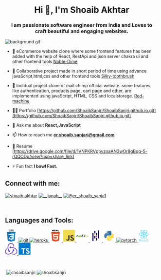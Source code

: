 <h1 align="center">Hi 👋, I'm Shoaib Akhtar</h1>

<h3 align="center">I am passionate software engineer from India and Loves to craft beautiful and engaging websites.</h3>

<div display="flex" > <img   src='https://camo.githubusercontent.com/c1dcb74cc1c1835b1d716f5051499a2814c683c806b15f04b0eba492863703e9/68747470733a2f2f63646e2e6472696262626c652e636f6d2f75736572732f3733303730332f73637265656e73686f74732f363538313234332f6176656e746f2e676966' alt='background gif' width='500px' margin="100px" />

</div>

- 🔭 eCommerce website clone where some frontend features has been added with the help of React, RestApi and json server chakra ui and other frontend tools [Noble-Dime](https://github.com/ShoaibSanjri/noble-dime-6328.git)

- 👯 Collaborative project made in short period of time using advance javaScript,html,css and other frontend tools [Silky-toothbrush](https://github.com/Manohar-1/silky-toothbrush-7443.git)

- 🤝 Indidual project clone of mail chimp official website. some features like authentication, products page, cart page and other, are implemented using javaScript, HTML, CSS and localstorage. [Red-machine](https://github.com/ShoaibSanjri/red-machine-4582.git)

- 👨‍💻 Portfolio [https://github.com/ShoaibSanjri/ShoaibSanjri.github.io.git](https://github.com/ShoaibSanjri/ShoaibSanjri.github.io.git)

- 💬 Ask me about **React,JavaScript**

- 📫 How to reach me **er.shoaib.sanjari@gmail.com**

- 📄 Resume [https://drive.google.com/file/d/1VNPKRVppyzoaAN3wOr8gBqq-5-rQQODo/view?usp=share_link] 

- ⚡ Fun fact **I bowl Fast.**

<h2 align="left">Connect with me:</h2>
<p align="left">
<a href="https://linkedin.com/in/shoaib akhtar" target="blank"><img align="center" src="https://raw.githubusercontent.com/rahuldkjain/github-profile-readme-generator/master/src/images/icons/Social/linked-in-alt.svg" alt="shoaib akhtar" height="30" width="40" /></a>
<a href="https://instagram.com/__janab__" target="blank"><img align="center" src="https://raw.githubusercontent.com/rahuldkjain/github-profile-readme-generator/master/src/images/icons/Social/instagram.svg" alt="__janab__" height="30" width="40" /></a>
<a href="https://www.hackerrank.com/@er_shoaib_sanja1" target="blank"><img align="center" src="https://raw.githubusercontent.com/rahuldkjain/github-profile-readme-generator/master/src/images/icons/Social/hackerrank.svg" alt="@er_shoaib_sanja1" height="30" width="40" /></a>
</p>
<br/>
<h2 align="left">Languages and Tools:</h2>
<p align="left" margin="20px" > <a href="https://www.w3schools.com/css/" target="_blank" rel="noreferrer"> <img src="https://raw.githubusercontent.com/devicons/devicon/master/icons/css3/css3-original-wordmark.svg" alt="css3" width="40" height="40"/>      </a> <a href="https://git-scm.com/" target="_blank" rel="noreferrer"> <img src="https://www.vectorlogo.zone/logos/git-scm/git-scm-icon.svg" alt="git" width="40" height="40"/> </a> <a href="https://heroku.com" target="_blank" rel="noreferrer"> <img src="https://www.vectorlogo.zone/logos/heroku/heroku-icon.svg" alt="heroku" width="40" height="40"/> </a> <a href="https://www.w3.org/html/" target="_blank" rel="noreferrer"> <img src="https://raw.githubusercontent.com/devicons/devicon/master/icons/html5/html5-original-wordmark.svg" alt="html5" width="40" height="40"/> </a> <a href="https://developer.mozilla.org/en-US/docs/Web/JavaScript" target="_blank" rel="noreferrer"> <img src="https://raw.githubusercontent.com/devicons/devicon/master/icons/javascript/javascript-original.svg" alt="javascript" width="40" height="40"/> </a> <a href="https://nodejs.org" target="_blank" rel="noreferrer"> <img src="https://raw.githubusercontent.com/devicons/devicon/master/icons/nodejs/nodejs-original-wordmark.svg" alt="nodejs" width="40" height="40"/> </a> <a href="https://pandas.pydata.org/" target="_blank" rel="noreferrer"> <img src="https://raw.githubusercontent.com/devicons/devicon/2ae2a900d2f041da66e950e4d48052658d850630/icons/pandas/pandas-original.svg" alt="pandas" width="40" height="40"/> </a> <a href="https://www.python.org" target="_blank" rel="noreferrer"> <img src="https://raw.githubusercontent.com/devicons/devicon/master/icons/python/python-original.svg" alt="python" width="40" height="40"/> </a> <a href="https://pytorch.org/" target="_blank" rel="noreferrer"> <img src="https://www.vectorlogo.zone/logos/pytorch/pytorch-icon.svg" alt="pytorch" width="40" height="40"/> </a> <a href="https://reactjs.org/" target="_blank" rel="noreferrer"> <img src="https://raw.githubusercontent.com/devicons/devicon/master/icons/react/react-original-wordmark.svg" alt="react" width="40" height="40"/> </a> <a href="https://redux.js.org" target="_blank" rel="noreferrer"> <img src="https://raw.githubusercontent.com/devicons/devicon/master/icons/redux/redux-original.svg" alt="redux" width="40" height="40"/> </a> <a href="https://www.typescriptlang.org/" target="_blank" rel="noreferrer"> <img src="https://raw.githubusercontent.com/devicons/devicon/master/icons/typescript/typescript-original.svg" alt="typescript" width="40" height="40"/> </a> </p>
<br/>
<!-- <p><img align="left" src="https://github-readme-stats.vercel.app/api/top-langs?username=shoaibsanjri&show_icons=true&locale=en&layout=compact" width="400px" alt="shoaibsanjri" /></p> -->

<p>&nbsp;<img align="center" src="https://github-readme-stats.vercel.app/api?username=shoaibsanjri&show_icons=true&locale=en" alt="shoaibsanjri" width="400px"  /> <img align="center" src="https://github-readme-streak-stats.herokuapp.com/?user=shoaibsanjri&" alt="shoaibsanjri" width="400px" /> </p>

<!-- <p><img align="center" src="https://github-readme-streak-stats.herokuapp.com/?user=shoaibsanjri&" alt="shoaibsanjri" /></p> -->

